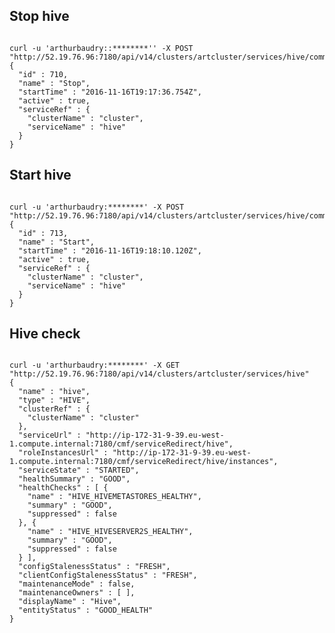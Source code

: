 ## Stop hive
<pre><code>
curl -u 'arthurbaudry::********'' -X POST "http://52.19.76.96:7180/api/v14/clusters/artcluster/services/hive/commands/stop"
{
  "id" : 710,
  "name" : "Stop",
  "startTime" : "2016-11-16T19:17:36.754Z",
  "active" : true,
  "serviceRef" : {
    "clusterName" : "cluster",
    "serviceName" : "hive"
  }
}
</code></pre>

## Start hive
<pre><code>
curl -u 'arthurbaudry:********' -X POST "http://52.19.76.96:7180/api/v14/clusters/artcluster/services/hive/commands/start"
{
  "id" : 713,
  "name" : "Start",
  "startTime" : "2016-11-16T19:18:10.120Z",
  "active" : true,
  "serviceRef" : {
    "clusterName" : "cluster",
    "serviceName" : "hive"
  }
}
</code></pre>

## Hive check
<pre><code>
curl -u 'arthurbaudry:********' -X GET "http://52.19.76.96:7180/api/v14/clusters/artcluster/services/hive"
{
  "name" : "hive",
  "type" : "HIVE",
  "clusterRef" : {
    "clusterName" : "cluster"
  },
  "serviceUrl" : "http://ip-172-31-9-39.eu-west-1.compute.internal:7180/cmf/serviceRedirect/hive",
  "roleInstancesUrl" : "http://ip-172-31-9-39.eu-west-1.compute.internal:7180/cmf/serviceRedirect/hive/instances",
  "serviceState" : "STARTED",
  "healthSummary" : "GOOD",
  "healthChecks" : [ {
    "name" : "HIVE_HIVEMETASTORES_HEALTHY",
    "summary" : "GOOD",
    "suppressed" : false
  }, {
    "name" : "HIVE_HIVESERVER2S_HEALTHY",
    "summary" : "GOOD",
    "suppressed" : false
  } ],
  "configStalenessStatus" : "FRESH",
  "clientConfigStalenessStatus" : "FRESH",
  "maintenanceMode" : false,
  "maintenanceOwners" : [ ],
  "displayName" : "Hive",
  "entityStatus" : "GOOD_HEALTH"
}
</code></pre>